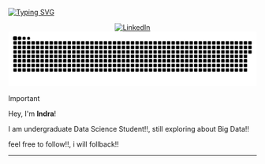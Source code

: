 [![Typing SVG](https://readme-typing-svg.demolab.com?font=Fira+Code&pause=1000&color=F7F7F7&width=435&lines=About+Me)](https://git.io/typing-svg)
<p align="center">
  <a href="https://www.linkedin.com/in/indra-damarjati" title="LinkedIn"><img src="https://img.shields.io/badge/LinkedIn-blue.svg?style=for-the-badge" alt="LinkedIn">
  </a>



<a href="https://github.com/azurename">
    <img src="contributions.svg" />
  </a>

  
> [!IMPORTANT]
> Hey, I'm **Indra**!
>
> I am undergraduate Data Science Student!!, still exploring about Big Data!!
> 
> feel free to follow!!, i will follback!!

---
